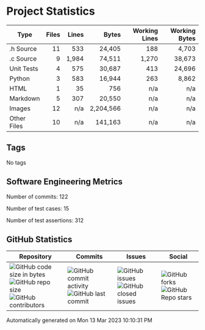 Project Statistics
==================

| Type | Files | Lines | Bytes | Working Lines | Working Bytes |
|------|------:|------:|------:|--------------:|--------------:|
|.h Source|11|533|24,405|188|4,703|
|.c Source|9|1,984|74,511|1,270|38,673|
|Unit Tests|4|575|30,687|413|24,696|
|Python|3|583|16,944|263|8,862|
|HTML|1|35|756|n/a|n/a|
|Markdown|5|307|20,550|n/a|n/a|
|Images|12|n/a|2,204,566|n/a|n/a|
|Other	Files|10|n/a|141,163|n/a|n/a|

## Tags
No tags

## Software Engineering Metrics

Number of commits:  122

Number of test cases:  15

Number of test assertions:  312

## GitHub Statistics
| Repository                           | Commits                   | Issues                  | Social                    |
|--------------------------------------|---------------------------|-------------------------|---------------------------|
| ![GitHub code size	in	bytes](https://img.shields.io/github/languages/code-size/marknelsonengineer-sp23/sre_lab4_memscan?style=social) <br/> ![GitHub repo size](https://img.shields.io/github/repo-size/marknelsonengineer-sp23/sre_lab4_memscan?style=social) <br/> ![GitHub contributors](https://img.shields.io/github/contributors/marknelsonengineer-sp23/sre_lab4_memscan?style=social) | ![GitHub commit activity](https://img.shields.io/github/commit-activity/w/marknelsonengineer-sp23/sre_lab4_memscan?style=social) <br/> ![GitHub last	commit](https://img.shields.io/github/last-commit/marknelsonengineer-sp23/sre_lab4_memscan?style=social) | ![GitHub	issues](https://img.shields.io/github/issues-raw/marknelsonengineer-sp23/sre_lab4_memscan?style=social) <br/> ![GitHub	closed issues](https://img.shields.io/github/issues-closed-raw/marknelsonengineer-sp23/sre_lab4_memscan?style=social) | ![GitHub forks](https://img.shields.io/github/forks/marknelsonengineer-sp23/sre_lab4_memscan?style=social) <br/> ![GitHub Repo	stars](https://img.shields.io/github/stars/marknelsonengineer-sp23/sre_lab4_memscan?style=social) |

Automatically generated on Mon 13 Mar 2023 10:10:31 PM 
